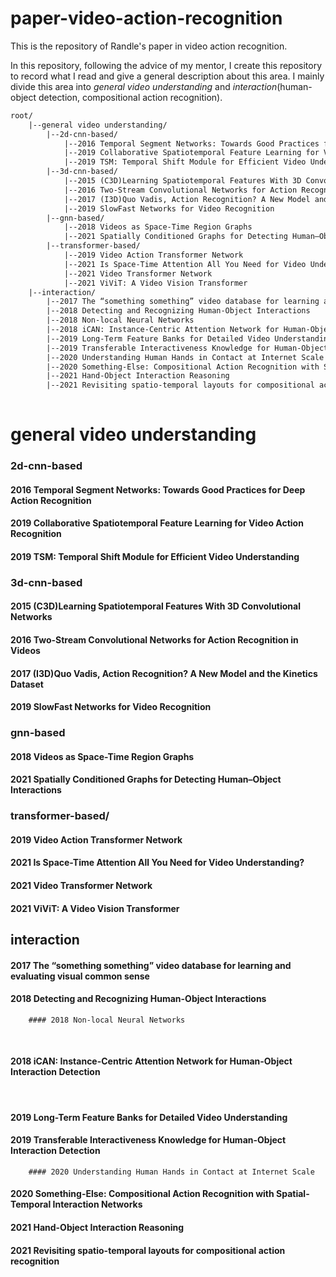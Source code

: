 # paper-video-action-recognition

This is the repository of Randle's paper in video action recognition.

In this repository, following the advice of my mentor, I create this repository to record what I read and give a general description about this area. I mainly divide this area into *general video understanding* and *interaction*(human-object detection, compositional action recognition).

```latex
root/
	|--general video understanding/
		|--2d-cnn-based/
			|--2016 Temporal Segment Networks: Towards Good Practices for Deep Action Recognition
			|--2019 Collaborative Spatiotemporal Feature Learning for Video Action Recognition
			|--2019 TSM: Temporal Shift Module for Efficient Video Understanding
		|--3d-cnn-based/
			|--2015 (C3D)Learning Spatiotemporal Features With 3D Convolutional Networks
			|--2016 Two-Stream Convolutional Networks for Action Recognition in Videos
			|--2017 (I3D)Quo Vadis, Action Recognition? A New Model and the Kinetics Dataset
			|--2019 SlowFast Networks for Video Recognition
		|--gnn-based/
			|--2018 Videos as Space-Time Region Graphs
			|--2021 Spatially Conditioned Graphs for Detecting Human–Object Interactions
		|--transformer-based/
			|--2019 Video Action Transformer Network
			|--2021 Is Space-Time Attention All You Need for Video Understanding?
			|--2021 Video Transformer Network
			|--2021 ViViT: A Video Vision Transformer
	|--interaction/
		|--2017 The “something something” video database for learning and evaluating visual common sense
		|--2018 Detecting and Recognizing Human-Object Interactions
		|--2018 Non-local Neural Networks
		|--2018 iCAN: Instance-Centric Attention Network for Human-Object Interaction Detection
		|--2019 Long-Term Feature Banks for Detailed Video Understanding
		|--2019 Transferable Interactiveness Knowledge for Human-Object Interaction Detection
		|--2020 Understanding Human Hands in Contact at Internet Scale
		|--2020 Something-Else: Compositional Action Recognition with Spatial-Temporal Interaction Networks
		|--2021 Hand-Object Interaction Reasoning
		|--2021 Revisiting spatio-temporal layouts for compositional action recognition
		
```

# general video understanding

### 2d-cnn-based



#### 2016 Temporal Segment Networks: Towards Good Practices for Deep Action Recognition



#### 2019 Collaborative Spatiotemporal Feature Learning for Video Action Recognition



#### 2019 TSM: Temporal Shift Module for Efficient Video Understanding



### 3d-cnn-based



#### 2015 (C3D)Learning Spatiotemporal Features With 3D Convolutional Networks



#### 2016 Two-Stream Convolutional Networks for Action Recognition in Videos



#### 2017 (I3D)Quo Vadis, Action Recognition? A New Model and the Kinetics Dataset



#### 2019 SlowFast Networks for Video Recognition



### gnn-based

#### 2018 Videos as Space-Time Region Graphs



#### 2021 Spatially Conditioned Graphs for Detecting Human–Object Interactions



### transformer-based/

#### 2019 Video Action Transformer Network



#### 2021 Is Space-Time Attention All You Need for Video Understanding?



#### 2021 Video Transformer Network



#### 2021 ViViT: A Video Vision Transformer



## interaction

#### 2017 The “something something” video database for learning and evaluating visual common sense

#### 2018 Detecting and Recognizing Human-Object Interactions
		#### 2018 Non-local Neural Networks
​		

#### 2018 iCAN: Instance-Centric Attention Network for Human-Object Interaction Detection
​		

#### 2019 Long-Term Feature Banks for Detailed Video Understanding

#### 2019 Transferable Interactiveness Knowledge for Human-Object Interaction Detection
		#### 2020 Understanding Human Hands in Contact at Internet Scale

#### 2020 Something-Else: Compositional Action Recognition with Spatial-Temporal Interaction Networks

#### 2021 Hand-Object Interaction Reasoning

#### 2021 Revisiting spatio-temporal layouts for compositional action recognition

